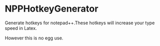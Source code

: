 # NPPHotkeyGenerator

Generate hotkeys for notepad++.These hotkeys will increase your type speed in Latex. 

However this is no egg use.
